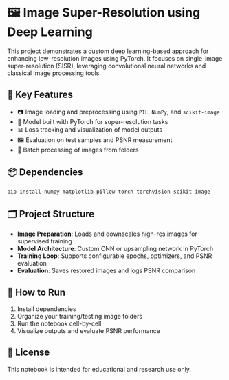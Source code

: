 # 🖼️ Image Super-Resolution using Deep Learning

This project demonstrates a custom deep learning-based approach for enhancing low-resolution images using PyTorch. It focuses on single-image super-resolution (SISR), leveraging convolutional neural networks and classical image processing tools.

## 🧰 Key Features

- 📷 Image loading and preprocessing using `PIL`, `NumPy`, and `scikit-image`
- 🧠 Model built with PyTorch for super-resolution tasks
- 📊 Loss tracking and visualization of model outputs
- 🖼️ Evaluation on test samples and PSNR measurement
- 📁 Batch processing of images from folders

## 📦 Dependencies

```bash
pip install numpy matplotlib pillow torch torchvision scikit-image
```

## 🗂️ Project Structure

- **Image Preparation**: Loads and downscales high-res images for supervised training
- **Model Architecture**: Custom CNN or upsampling network in PyTorch
- **Training Loop**: Supports configurable epochs, optimizers, and PSNR evaluation
- **Evaluation**: Saves restored images and logs PSNR comparison

## 🚀 How to Run

1. Install dependencies
2. Organize your training/testing image folders
3. Run the notebook cell-by-cell
4. Visualize outputs and evaluate PSNR performance

## 📌 License

This notebook is intended for educational and research use only.
